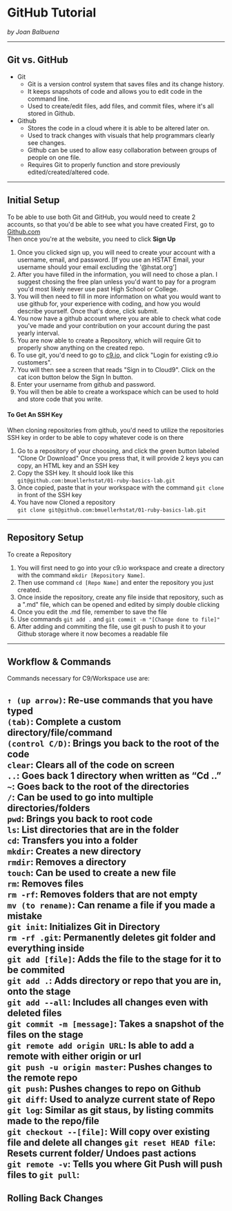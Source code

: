 # GitHub Tutorial

_by Joan Balbuena_

---
## Git vs. GitHub
* Git 
    * Git is a version control system that saves files and its change history.  
    * It keeps snapshots of code and allows you to edit code in the command line.   
    * Used to create/edit files, add files, and commit files, where it's all stored in Github.  
* Github
    * Stores the code in a cloud where it is able to be altered later on.   
    * Used to track changes with visuals that help programmars clearly see changes.
    * Github can be used to allow easy collaboration between groups of people on one file.  
    * Requires Git to properly function and store previously edited/created/altered code.  

---
## Initial Setup
To be able to use both Git and GitHub, you would need to create 2 accounts, so that you'd be able to see what you have created
First, go to [Github.com](https://github.com)  
Then once you're at the website, you need to click **Sign Up**  
1. Once you clicked sign up, you will need to create your account with a username, email, and password. [If you use an HSTAT Email, your username should your email excluding the '@hstat.org']  
2. After you have filled in the information, you will need to chose a plan. I suggest chosing the free plan unless you'd want to pay for a program you'd most likely never use past High School or College.
3. You will then need to fill in more information on what you would want to use github for, your experience with coding, and how you would describe yourself. Once that's done, click submit.
4. You now have a github account where you are able to check what code you've made and your contribution on your account during the past yearly interval.
5. You are now able to create a Repository, which will require Git to properly show anything on the created repo.
6. To use git, you'd need to go to [c9.io](https://c9.io), and click "Login for existing c9.io customers".
7. You will then see a screen that reads "Sign in to Cloud9". Click on the cat icon button below the Sign In button.
8. Enter your username from github and password.
9. You will then be able to create a workspace which can be used to hold and store code that you write.  
 
#### To Get An SSH Key  
When cloning repositories from github, you'd need to utilize the repositories SSH key in order to be able to copy whatever code is on there
1. Go to a repository of your choosing, and click the green button labeled "Clone Or Download"
 Once you press that, it will provide 2 keys you can copy, an HTML key and an SSH key
2. Copy the SSH key. It should look like this ```git@github.com:bmuellerhstat/01-ruby-basics-lab.git```
3. Once copied, paste that in your workspace with the command ```git clone``` in front of the SSH key
4. You have now Cloned a repository  
```git clone git@github.com:bmuellerhstat/01-ruby-basics-lab.git```


---
## Repository Setup
To create a Repository
1. You will first need to go into your c9.io workspace and create a directory with the command ```mkdir [Repository Name]```.
2. Then use command `cd [Repo Name]` and enter the repository you just created.
3. Once inside the repository, create any file inside that repository, such as a ".md" file, which can be opened and edited by simply double clicking
4. Once you edit the .md file, remember to save the file
5. Use commands ```git add .``` and ```git commit -m "[Change done to file]"```
6. After adding and commiting the file, use git push to push it to your Github storage where it now becomes a readable file


---
## Workflow & Commands
Commands necessary for C9/Workspace use are:  

```↑ (up arrow)```: Re-use commands that you have typed  
```(tab)```: Complete a custom directory/file/command  
```(control C/D)```: Brings you back to the root of the code     
```clear```: Clears all of the code on screen  
```..```: Goes back 1 directory when written as “Cd ..”  
```~```: Goes back to the root of the directories  
```/```: Can be used to go into multiple directories/folders  
```pwd```: Brings you back to root code  
```ls```: List directories that are in the folder  
```cd```: Transfers you into a folder  
```mkdir```: Creates a new directory  
```rmdir```: Removes a directory  
```touch```: Can be used to create a new file  
```rm```: Removes files  
```rm -rf```: Removes folders that are not empty  
```mv (to rename)```: Can rename a file if you made a mistake  
```git init```: Initializes Git in Directory  
```rm -rf .git```: Permanently deletes git folder and everything inside  
```git add [file]```: Adds the file to the stage for it to be commited  
```git add .```: Adds directory or repo that you are in, onto the stage  
```git add --all```: Includes all changes even with deleted files  
```git commit -m [message]```: Takes a snapshot of the files on the stage  
```git remote add origin URL```: Is able to add a remote with either origin or url  
```git push -u origin master```: Pushes changes to the remote repo  
```git push```: Pushes changes to repo on Github  
```git diff```: Used to analyze current state of Repo  
```git log```: Similar as git staus, by listing commits made to the repo/file  
```git checkout --[file]```: Will copy over existing file and delete all changes 
```git reset HEAD file```: Resets current folder/ Undoes past actions  
```git remote -v```: Tells you where Git Push will push files to
```git pull```:
---
## Rolling Back Changes